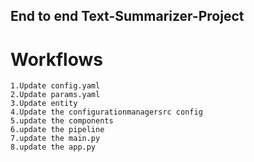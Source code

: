 ## End to end Text-Summarizer-Project

# Workflows
    1.Update config.yaml
    2.Update params.yaml
    3.Update entity
    4.Update the configurationmanagersrc config
    5.update the components
    6.update the pipeline
    7.update the main.py
    8.update the app.py